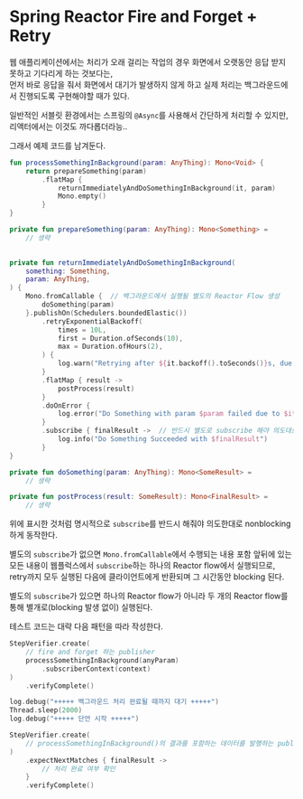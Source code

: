 # Spring Reactor Fire and Forget + Retry

웹 애플리케이션에서는 처리가 오래 걸리는 작업의 경우 화면에서 오랫동안 응답 받지 못하고 기다리게 하는 것보다는,  
먼저 바로 응답을 줘서 화면에서 대기가 발생하지 않게 하고 실제 처리는 백그라운드에서 진행되도록 구현해야할 때가 있다.

일반적인 서블릿 환경에서는 스프링의 `@Async`를 사용해서 간단하게 처리할 수 있지만, 리액터에서는 이것도 까다롭더라능..

그래서 예제 코드를 남겨둔다.

```kotlin
fun processSomethingInBackground(param: AnyThing): Mono<Void> {
    return prepareSomething(param)
        .flatMap {
            returnImmediatelyAndDoSomethingInBackground(it, param)
            Mono.empty()
        }
}

private fun prepareSomething(param: AnyThing): Mono<Something> =
    // 생략
    

private fun returnImmediatelyAndDoSomethingInBackground(
    something: Something,
    param: AnyThing,
) {
    Mono.fromCallable {  // 백그라운드에서 실행될 별도의 Reactor Flow 생성
        doSomething(param)
    }.publishOn(Schedulers.boundedElastic())
        .retryExponentialBackoff(
            times = 10L,
            first = Duration.ofSeconds(10),
            max = Duration.ofHours(2),
        ) {
            log.warn("Retrying after ${it.backoff().toSeconds()}s, due to ${it.exception()}")
        }
        .flatMap { result ->
            postProcess(result)
        }            
        .doOnError {
            log.error("Do Something with param $param failed due to $it")
        }
        .subscribe { finalResult ->  // 반드시 별도로 subscribe 해야 의도대로 nonblocking하게 동작한다
            log.info("Do Something Succeeded with $finalResult")
        }
}

private fun doSomething(param: AnyThing): Mono<SomeResult> =
    // 생략

private fun postProcess(result: SomeResult): Mono<FinalResult> =
    // 생략
```

위에 표시한 것처럼 명시적으로 `subscribe`를 반드시 해줘야 의도한대로 nonblocking하게 동작한다.

별도의 `subscribe`가 없으면 `Mono.fromCallable`에서 수행되는 내용 포함 앞뒤에 있는 모든 내용이 웹플럭스에서 `subscribe`하는 하나의 Reactor flow에서 실행되므로,  
retry까지 모두 실행된 다음에 클라이언트에게 반환되며 그 시간동안 blocking 된다.

별도의 `subscribe`가 있으면 하나의 Reactor flow가 아니라 두 개의 Reactor flow를 통해 별개로(blocking 발생 없이) 실행된다.

테스트 코드는 대략 다음 패턴을 따라 작성한다.

```kotlin
StepVerifier.create(
    // fire and forget 하는 publisher
    processSomethingInBackground(anyParam)
        .subscriberContext(context)
)
    .verifyComplete()

log.debug("+++++ 백그라운드 처리 완료될 때까지 대기 +++++")
Thread.sleep(2000)
log.debug("+++++ 단언 시작 +++++")

StepVerifier.create(
    // processSomethingInBackground()의 결과를 포함하는 데이터를 발행하는 publisher
)
    .expectNextMatches { finalResult ->
        // 처리 완료 여부 확인
    }
    .verifyComplete()
```
